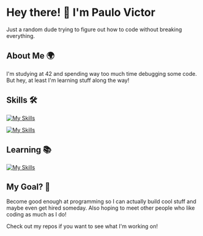 # Hey there! 👋 I'm Paulo Victor

Just a random dude trying to figure out how to code without breaking everything.

## About Me 🌍

I'm studying at 42 and spending way too much time debugging some code. But hey, at least I'm learning stuff along the way! 

## Skills 🛠️

  [![My Skills](https://skillicons.dev/icons?i=c,cpp,bash,js,html,css)](https://skillicons.dev)

  
  [![My Skills](https://skillicons.dev/icons?i=git,github,vscode,vim,linux,windows,mysql,docker,nginx)](https://skillicons.dev)

## Learning 📚
  
  [![My Skills](https://skillicons.dev/icons?i=py,ts,react)](https://skillicons.dev)

## My Goal? 🎯

Become good enough at programming so I can actually build cool stuff and maybe even get hired someday. Also hoping to meet other people who like coding as much as I do! 

Check out my repos if you want to see what I'm working on!


